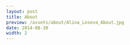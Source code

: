 ```yaml
---
layout: post
title: About
preview: /assets/about/Alina_Loseva_About.jpg
date: 2014-08-30
width: 2
---
```

